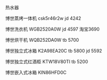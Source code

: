 热水器

博世蒸烤一体机 csk5r46r2w jd 4242

博世洗衣机 WGB2520A0W   jd 4597 淘宝3690

博世烘干机 WQB252DA0W tb 5700

博世独立式冰箱 K2A98EA20C  tb 5800 jd 5592

博世独立式红酒柜 KTW18V80TI tb 5200

博世嵌入式冰箱  KIN86HFD0C  